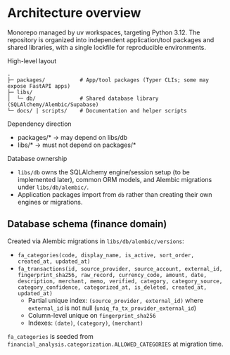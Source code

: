 # Architecture overview

Monorepo managed by uv workspaces, targeting Python 3.12. The repository is organized into independent application/tool packages and shared libraries, with a single lockfile for reproducible environments.

High-level layout

```
.
├─ packages/           # App/tool packages (Typer CLIs; some may expose FastAPI apps)
├─ libs/
│  └─ db/              # Shared database library (SQLAlchemy/Alembic/Supabase)
└─ docs/ | scripts/    # Documentation and helper scripts
```

Dependency direction
- packages/* → may depend on libs/db
- libs/* → must not depend on packages/*

Database ownership
- `libs/db` owns the SQLAlchemy engine/session setup (to be implemented later), common ORM models, and Alembic migrations under `libs/db/alembic/`.
- Application packages import from `db` rather than creating their own engines or migrations.

## Database schema (finance domain)

Created via Alembic migrations in `libs/db/alembic/versions`:

- `fa_categories(code, display_name, is_active, sort_order, created_at, updated_at)`
- `fa_transactions(id, source_provider, source_account, external_id, fingerprint_sha256, raw_record, currency_code, amount, date, description, merchant, memo, verified, category, category_source, category_confidence, categorized_at, is_deleted, created_at, updated_at)`
  - Partial unique index: `(source_provider, external_id)` where `external_id` is not null (`uniq_fa_tx_provider_external_id`)
  - Column-level unique on `fingerprint_sha256`
  - Indexes: `(date)`, `(category)`, `(merchant)`

`fa_categories` is seeded from `financial_analysis.categorization.ALLOWED_CATEGORIES` at migration time.
